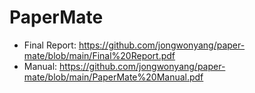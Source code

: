 # PaperMate
- Final Report: https://github.com/jongwonyang/paper-mate/blob/main/Final%20Report.pdf
- Manual: https://github.com/jongwonyang/paper-mate/blob/main/PaperMate%20Manual.pdf

